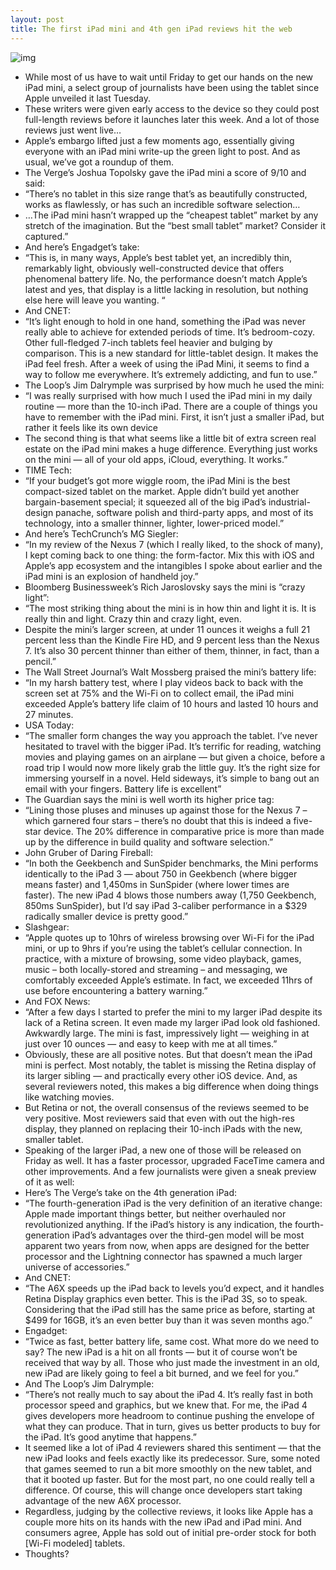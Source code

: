 ```yaml
---
layout: post
title: The first iPad mini and 4th gen iPad reviews hit the web
---
```

![img](http://media.idownloadblog.com/wp-content/uploads/2012/10/iPad-mini-2.png)
* While most of us have to wait until Friday to get our hands on the new iPad mini, a select group of journalists have been using the tablet since Apple unveiled it last Tuesday.
* These writers were given early access to the device so they could post full-length reviews before it launches later this week. And a lot of those reviews just went live…
* Apple’s embargo lifted just a few moments ago, essentially giving everyone with an iPad mini write-up the green light to post. And as usual, we’ve got a roundup of them.
* The Verge’s Joshua Topolsky gave the iPad mini a score of 9/10 and said:
* “There’s no tablet in this size range that’s as beautifully constructed, works as flawlessly, or has such an incredible software selection…
* …The iPad mini hasn’t wrapped up the “cheapest tablet” market by any stretch of the imagination. But the “best small tablet” market? Consider it captured.”
* And here’s Engadget’s take:
* “This is, in many ways, Apple’s best tablet yet, an incredibly thin, remarkably light, obviously well-constructed device that offers phenomenal battery life. No, the performance doesn’t match Apple’s latest and yes, that display is a little lacking in resolution, but nothing else here will leave you wanting. “
* And CNET:
* “It’s light enough to hold in one hand, something the iPad was never really able to achieve for extended periods of time. It’s bedroom-cozy. Other full-fledged 7-inch tablets feel heavier and bulging by comparison. This is a new standard for little-tablet design. It makes the iPad feel fresh. After a week of using the iPad Mini, it seems to find a way to follow me everywhere. It’s extremely addicting, and fun to use.”
* The Loop’s Jim Dalrymple was surprised by how much he used the mini:
* “I was really surprised with how much I used the iPad mini in my daily routine — more than the 10-inch iPad. There are a couple of things you have to remember with the iPad mini. First, it isn’t just a smaller iPad, but rather it feels like its own device
* The second thing is that what seems like a little bit of extra screen real estate on the iPad mini makes a huge difference. Everything just works on the mini — all of your old apps, iCloud, everything. It works.”
* TIME Tech:
* “If your budget’s got more wiggle room, the iPad Mini is the best compact-sized tablet on the market. Apple didn’t build yet another bargain-basement special; it squeezed all of the big iPad’s industrial-design panache, software polish and third-party apps, and most of its technology, into a smaller thinner, lighter, lower-priced model.”
* And here’s TechCrunch’s MG Siegler:
* “In my review of the Nexus 7 (which I really liked, to the shock of many), I kept coming back to one thing: the form-factor. Mix this with iOS and Apple’s app ecosystem and the intangibles I spoke about earlier and the iPad mini is an explosion of handheld joy.”
* Bloomberg Businessweek’s Rich Jaroslovsky says the mini is “crazy light”:
* “The most striking thing about the mini is in how thin and light it is. It is really thin and light. Crazy thin and crazy light, even.
* Despite the mini’s larger screen, at under 11 ounces it weighs a full 21 percent less than the Kindle Fire HD, and 9 percent less than the Nexus 7. It’s also 30 percent thinner than either of them, thinner, in fact, than a pencil.”
* The Wall Street Journal’s Walt Mossberg praised the mini’s battery life:
* “In my harsh battery test, where I play videos back to back with the screen set at 75% and the Wi-Fi on to collect email, the iPad mini exceeded Apple’s battery life claim of 10 hours and lasted 10 hours and 27 minutes.
* USA Today:
* “The smaller form changes the way you approach the tablet. I’ve never hesitated to travel with the bigger iPad. It’s terrific for reading, watching movies and playing games on an airplane — but given a choice, before a road trip I would now more likely grab the little guy. It’s the right size for immersing yourself in a novel. Held sideways, it’s simple to bang out an email with your fingers. Battery life is excellent”
* The Guardian says the mini is well worth its higher price tag:
* “Lining those pluses and minuses up against those for the Nexus 7 – which garnered four stars – there’s no doubt that this is indeed a five-star device. The 20% difference in comparative price is more than made up by the difference in build quality and software selection.”
* John Gruber of Daring Fireball:
* “In both the Geekbench and SunSpider benchmarks, the Mini performs identically to the iPad 3 — about 750 in Geekbench (where bigger means faster) and 1,450ms in SunSpider (where lower times are faster). The new iPad 4 blows those numbers away (1,750 Geekbench, 850ms SunSpider), but I’d say iPad 3-caliber performance in a $329 radically smaller device is pretty good.”
* Slashgear:
* “Apple quotes up to 10hrs of wireless browsing over Wi-Fi for the iPad mini, or up to 9hrs if you’re using the tablet’s cellular connection. In practice, with a mixture of browsing, some video playback, games, music – both locally-stored and streaming – and messaging, we comfortably exceeded Apple’s estimate. In fact, we exceeded 11hrs of use before encountering a battery warning.”
* And FOX News:
* “After a few days I started to prefer the mini to my larger iPad despite its lack of a Retina screen. It even made my larger iPad look old fashioned. Awkwardly large. The mini is fast, impressively light — weighing in at just over 10 ounces — and easy to keep with me at all times.”
* Obviously, these are all positive notes. But that doesn’t mean the iPad mini is perfect. Most notably, the tablet is missing the Retina display of its larger sibling — and practically every other iOS device. And, as several reviewers noted, this makes a big difference when doing things like watching movies.
* But Retina or not, the overall consensus of the reviews seemed to be very positive. Most reviewers said that even with out the high-res display, they planned on replacing their 10-inch iPads with the new, smaller tablet.
* Speaking of the larger iPad, a new one of those will be released on Friday as well. It has a faster processor, upgraded FaceTime camera and other improvements. And a few journalists were given a sneak preview of it as well:
* Here’s The Verge’s take on the 4th generation iPad:
* “The fourth-generation iPad is the very definition of an iterative change: Apple made important things better, but neither overhauled nor revolutionized anything. If the iPad’s history is any indication, the fourth-generation iPad’s advantages over the third-gen model will be most apparent two years from now, when apps are designed for the better processor and the Lightning connector has spawned a much larger universe of accessories.”
* And CNET:
* “The A6X speeds up the iPad back to levels you’d expect, and it handles Retina Display graphics even better. This is the iPad 3S, so to speak. Considering that the iPad still has the same price as before, starting at $499 for 16GB, it’s an even better buy than it was seven months ago.”
* Engadget:
* “Twice as fast, better battery life, same cost. What more do we need to say? The new iPad is a hit on all fronts — but it of course won’t be received that way by all. Those who just made the investment in an old, new iPad are likely going to feel a bit burned, and we feel for you.”
* And The Loop’s Jim Dalrymple:
* “There’s not really much to say about the iPad 4. It’s really fast in both processor speed and graphics, but we knew that. For me, the iPad 4 gives developers more headroom to continue pushing the envelope of what they can produce. That in turn, gives us better products to buy for the iPad. It’s good anytime that happens.”
* It seemed like a lot of iPad 4 reviewers shared this sentiment — that the new iPad looks and feels exactly like its predecessor. Sure, some noted that games seemed to run a bit more smoothly on the new tablet, and that it booted up faster. But for the most part, no one could really tell a difference. Of course, this will change once developers start taking advantage of the new A6X processor.
* Regardless, judging by the collective reviews, it looks like Apple has a couple more hits on its hands with the new iPad and iPad mini. And consumers agree, Apple has sold out of initial pre-order stock for both [Wi-Fi modeled] tablets.
* Thoughts?

